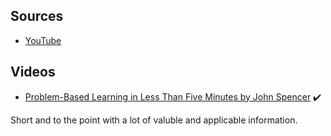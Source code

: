 
## Sources

- [YouTube](https://www.youtube.com)

## Videos

- [Problem-Based Learning in Less Than Five Minutes by John Spencer](https://youtu.be/RGoJIQYGpYk) :heavy_check_mark:

Short and to the point with a lot of valuble and applicable information.



